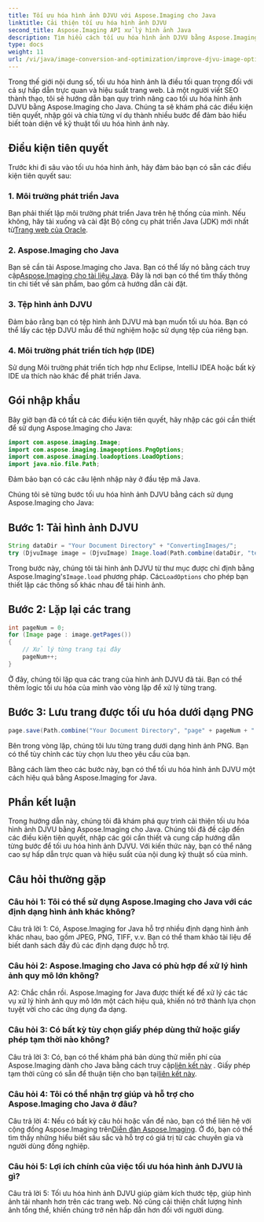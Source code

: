 ```yaml
---
title: Tối ưu hóa hình ảnh DJVU với Aspose.Imaging cho Java
linktitle: Cải thiện tối ưu hóa hình ảnh DJVU
second_title: Aspose.Imaging API xử lý hình ảnh Java
description: Tìm hiểu cách tối ưu hóa hình ảnh DJVU bằng Aspose.Imaging cho Java. Tăng cường sự hấp dẫn trực quan và hiệu suất một cách dễ dàng.
type: docs
weight: 11
url: /vi/java/image-conversion-and-optimization/improve-djvu-image-optimization/
---
```

Trong thế giới nội dung số, tối ưu hóa hình ảnh là điều tối quan trọng đối với cả sự hấp dẫn trực quan và hiệu suất trang web. Là một người viết SEO thành thạo, tôi sẽ hướng dẫn bạn quy trình nâng cao tối ưu hóa hình ảnh DJVU bằng Aspose.Imaging cho Java. Chúng ta sẽ khám phá các điều kiện tiên quyết, nhập gói và chia từng ví dụ thành nhiều bước để đảm bảo hiểu biết toàn diện về kỹ thuật tối ưu hóa hình ảnh này.

## Điều kiện tiên quyết

Trước khi đi sâu vào tối ưu hóa hình ảnh, hãy đảm bảo bạn có sẵn các điều kiện tiên quyết sau:

### 1. Môi trường phát triển Java

 Bạn phải thiết lập môi trường phát triển Java trên hệ thống của mình. Nếu không, hãy tải xuống và cài đặt Bộ công cụ phát triển Java (JDK) mới nhất từ[Trang web của Oracle](https://www.oracle.com/java/technologies/javase-downloads).

### 2. Aspose.Imaging cho Java

Bạn sẽ cần tải Aspose.Imaging cho Java. Bạn có thể lấy nó bằng cách truy cập[Aspose.Imaging cho tài liệu Java](https://reference.aspose.com/imaging/java/). Đây là nơi bạn có thể tìm thấy thông tin chi tiết về sản phẩm, bao gồm cả hướng dẫn cài đặt.

### 3. Tệp hình ảnh DJVU

Đảm bảo rằng bạn có tệp hình ảnh DJVU mà bạn muốn tối ưu hóa. Bạn có thể lấy các tệp DJVU mẫu để thử nghiệm hoặc sử dụng tệp của riêng bạn.

### 4. Môi trường phát triển tích hợp (IDE)

Sử dụng Môi trường phát triển tích hợp như Eclipse, IntelliJ IDEA hoặc bất kỳ IDE ưa thích nào khác để phát triển Java.

## Gói nhập khẩu

Bây giờ bạn đã có tất cả các điều kiện tiên quyết, hãy nhập các gói cần thiết để sử dụng Aspose.Imaging cho Java:

```java
import com.aspose.imaging.Image;
import com.aspose.imaging.imageoptions.PngOptions;
import com.aspose.imaging.loadoptions.LoadOptions;
import java.nio.file.Path;
```

Đảm bảo bạn có các câu lệnh nhập này ở đầu tệp mã Java.

Chúng tôi sẽ từng bước tối ưu hóa hình ảnh DJVU bằng cách sử dụng Aspose.Imaging cho Java:

## Bước 1: Tải hình ảnh DJVU

```java
String dataDir = "Your Document Directory" + "ConvertingImages/";
try (DjvuImage image = (DjvuImage) Image.load(Path.combine(dataDir, "test.djvu"), new LoadOptions() {{ setBufferSizeHint(50); }}))
```

 Trong bước này, chúng tôi tải hình ảnh DJVU từ thư mục được chỉ định bằng Aspose.Imaging's`Image.load` phương pháp. Các`LoadOptions` cho phép bạn thiết lập các thông số khác nhau để tải hình ảnh.

## Bước 2: Lặp lại các trang

```java
int pageNum = 0;
for (Image page : image.getPages())
{
    // Xử lý từng trang tại đây
    pageNum++;
}
```

Ở đây, chúng tôi lặp qua các trang của hình ảnh DJVU đã tải. Bạn có thể thêm logic tối ưu hóa của mình vào vòng lặp để xử lý từng trang.

## Bước 3: Lưu trang được tối ưu hóa dưới dạng PNG

```java
page.save(Path.combine("Your Document Directory", "page" + pageNum + ".png"), new PngOptions());
```

Bên trong vòng lặp, chúng tôi lưu từng trang dưới dạng hình ảnh PNG. Bạn có thể tùy chỉnh các tùy chọn lưu theo yêu cầu của bạn.

Bằng cách làm theo các bước này, bạn có thể tối ưu hóa hình ảnh DJVU một cách hiệu quả bằng Aspose.Imaging for Java.

## Phần kết luận

Trong hướng dẫn này, chúng tôi đã khám phá quy trình cải thiện tối ưu hóa hình ảnh DJVU bằng Aspose.Imaging cho Java. Chúng tôi đã đề cập đến các điều kiện tiên quyết, nhập các gói cần thiết và cung cấp hướng dẫn từng bước để tối ưu hóa hình ảnh DJVU. Với kiến thức này, bạn có thể nâng cao sự hấp dẫn trực quan và hiệu suất của nội dung kỹ thuật số của mình.

## Câu hỏi thường gặp

### Câu hỏi 1: Tôi có thể sử dụng Aspose.Imaging cho Java với các định dạng hình ảnh khác không?

Câu trả lời 1: Có, Aspose.Imaging for Java hỗ trợ nhiều định dạng hình ảnh khác nhau, bao gồm JPEG, PNG, TIFF, v.v. Bạn có thể tham khảo tài liệu để biết danh sách đầy đủ các định dạng được hỗ trợ.

### Câu hỏi 2: Aspose.Imaging cho Java có phù hợp để xử lý hình ảnh quy mô lớn không?

A2: Chắc chắn rồi. Aspose.Imaging for Java được thiết kế để xử lý các tác vụ xử lý hình ảnh quy mô lớn một cách hiệu quả, khiến nó trở thành lựa chọn tuyệt vời cho các ứng dụng đa dạng.

### Câu hỏi 3: Có bất kỳ tùy chọn giấy phép dùng thử hoặc giấy phép tạm thời nào không?

 Câu trả lời 3: Có, bạn có thể khám phá bản dùng thử miễn phí của Aspose.Imaging dành cho Java bằng cách truy cập[liên kết này](https://releases.aspose.com/) . Giấy phép tạm thời cũng có sẵn để thuận tiện cho bạn tại[liên kết này](https://purchase.aspose.com/temporary-license/).

### Câu hỏi 4: Tôi có thể nhận trợ giúp và hỗ trợ cho Aspose.Imaging cho Java ở đâu?

 Câu trả lời 4: Nếu có bất kỳ câu hỏi hoặc vấn đề nào, bạn có thể liên hệ với cộng đồng Aspose.Imaging trên[Diễn đàn Aspose.Imaging](https://forum.aspose.com/). Ở đó, bạn có thể tìm thấy những hiểu biết sâu sắc và hỗ trợ có giá trị từ các chuyên gia và người dùng đồng nghiệp.

### Câu hỏi 5: Lợi ích chính của việc tối ưu hóa hình ảnh DJVU là gì?

Câu trả lời 5: Tối ưu hóa hình ảnh DJVU giúp giảm kích thước tệp, giúp hình ảnh tải nhanh hơn trên các trang web. Nó cũng cải thiện chất lượng hình ảnh tổng thể, khiến chúng trở nên hấp dẫn hơn đối với người dùng.